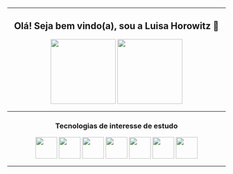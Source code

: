 <div align="center">
  
  <hr>
  
  <h2> Olá! Seja bem vindo(a), sou a Luisa Horowitz 🥰 </h2>
  <img height="150em" src="https://github-readme-stats.vercel.app/api?username=luhoro&hide=issues,prs&count_private=true&show_icons=true&theme=radical"> <img height="150em"  src="https://github-readme-stats.vercel.app/api/top-langs/?username=luhoro&layout=compact&theme=radical">
  
  <hr>
  
  <h3> Tecnologias de interesse de estudo </h3>
  <img height="50px" width="50px" src="https://cdn.jsdelivr.net/gh/devicons/devicon/icons/html5/html5-plain-wordmark.svg" />
  <img height="50px" width="50px" src="https://cdn.jsdelivr.net/gh/devicons/devicon/icons/css3/css3-plain-wordmark.svg" />
  <img height="50px" width="50px" src="https://cdn.jsdelivr.net/gh/devicons/devicon/icons/sass/sass-original.svg" />
  <img height="50px" width="50px" src="https://cdn.jsdelivr.net/gh/devicons/devicon/icons/bootstrap/bootstrap-plain-wordmark.svg" />
  <img height="50px" width="50px" src="https://cdn.jsdelivr.net/gh/devicons/devicon/icons/javascript/javascript-plain.svg" />
  <img height="50px" width="50px" src="https://cdn.jsdelivr.net/gh/devicons/devicon/icons/nodejs/nodejs-plain.svg" />
  <img height="50px" width="50px" src="https://cdn.jsdelivr.net/gh/devicons/devicon/icons/react/react-original-wordmark.svg" />
  
  <hr>
  
</div>


